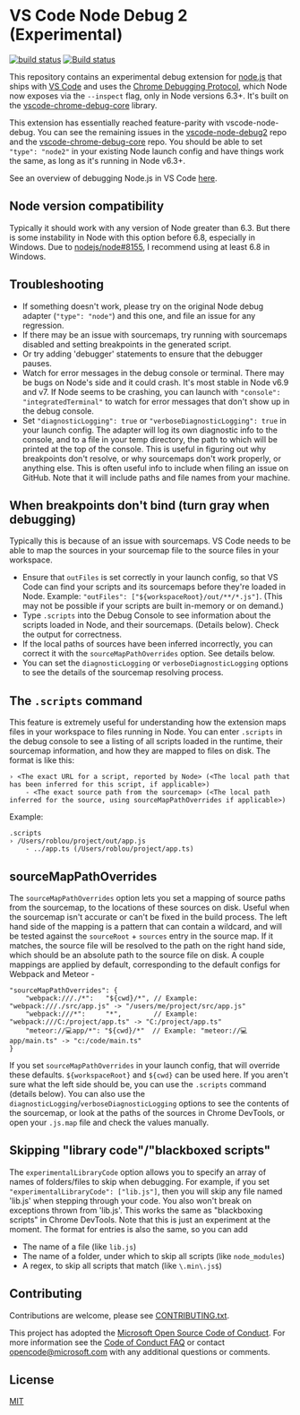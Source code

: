 # VS Code Node Debug 2 (Experimental)
[![build status](https://travis-ci.org/Microsoft/vscode-node-debug2.svg?branch=master)](https://travis-ci.org/Microsoft/vscode-node-debug2)
[![Build status](https://ci.appveyor.com/api/projects/status/qrr2hff3eagw5k05?svg=true)](https://ci.appveyor.com/project/roblourens/vscode-node-debug2)

This repository contains an experimental debug extension for [node.js](https://nodejs.org) that ships with [VS Code](https://code.visualstudio.com) and uses the [Chrome Debugging Protocol](https://chromedevtools.github.io/debugger-protocol-viewer/v8/), which Node now exposes via the `--inspect` flag, only in Node versions 6.3+. It's built on the [vscode-chrome-debug-core](https://github.com/Microsoft/vscode-chrome-debug-core) library.

This extension has essentially reached feature-parity with vscode-node-debug. You can see the remaining issues in the [vscode-node-debug2](https://github.com/Microsoft/vscode-node-debug2/issues) repo and the [vscode-chrome-debug-core](https://github.com/microsoft/vscode-chrome-debug-core/issues) repo. You should be able to set `"type": "node2"` in your existing Node launch config and have things work the same, as long as it's running in Node v6.3+.

See an overview of debugging Node.js in VS Code [here](https://code.visualstudio.com/docs/editor/debugging).

## Node version compatibility
Typically it should work with any version of Node greater than 6.3. But there is some instability in Node with this option before 6.8, especially in Windows. Due to [nodejs/node#8155](https://github.com/nodejs/node/issues/8155), I recommend using at least 6.8 in Windows.

## Troubleshooting
* If something doesn't work, please try on the original Node debug adapter (`"type": "node"`) and this one, and file an issue for any regression.
* If there may be an issue with sourcemaps, try running with sourcemaps disabled and setting breakpoints in the generated script.
* Or try adding 'debugger' statements to ensure that the debugger pauses.
* Watch for error messages in the debug console or terminal. There may be bugs on Node's side and it could crash. It's most stable in Node v6.9 and v7. If Node seems to be crashing, you can launch with `"console": "integratedTerminal"` to watch for error messages that don't show up in the debug console.
* Set `"diagnosticLogging": true` or `"verboseDiagnosticLogging": true` in your launch config. The adapter will log its own diagnostic info to the console, and to a file in your temp directory, the path to which will be printed at the top of the console. This is useful in figuring out why breakpoints don't resolve, or why sourcemaps don't work properly, or anything else. This is often useful info to include when filing an issue on GitHub. Note that it will include paths and file names from your machine.

## When breakpoints don't bind (turn gray when debugging)
Typically this is because of an issue with sourcemaps. VS Code needs to be able to map the sources in your sourcemap file to the source files in your workspace.
* Ensure that `outFiles` is set correctly in your launch config, so that VS Code can find your scripts and its sourcemaps before they're loaded in Node. Example: `"outFiles": ["${workspaceRoot}/out/**/*.js"]`. (This may not be possible if your scripts are built in-memory or on demand.)
* Type `.scripts` into the Debug Console to see information about the scripts loaded in Node, and their sourcemaps. (Details below). Check the output for correctness.
* If the local paths of sources have been inferred incorrectly, you can correct it with the `sourceMapPathOverrides` option. See details below.
* You can set the `diagnosticLogging` or `verboseDiagnosticLogging` options to see the details of the sourcemap resolving process.

## The `.scripts` command
This feature is extremely useful for understanding how the extension maps files in your workspace to files running in Node. You can enter `.scripts` in the debug console to see a listing of all scripts loaded in the runtime, their sourcemap information, and how they are mapped to files on disk. The format is like this:

```
› <The exact URL for a script, reported by Node> (<The local path that has been inferred for this script, if applicable>)
    - <The exact source path from the sourcemap> (<The local path inferred for the source, using sourceMapPathOverrides if applicable>)
```

Example:
```
.scripts
› /Users/roblou/project/out/app.js
    - ../app.ts (/Users/roblou/project/app.ts)
```

## sourceMapPathOverrides
The `sourceMapPathOverrides` option lets you set a mapping of source paths from the sourcemap, to the locations of these sources on disk. Useful when the sourcemap isn't accurate or can't be fixed in the build process. The left hand side of the mapping is a pattern that can contain a wildcard, and will be tested against the `sourceRoot` + `sources` entry in the source map. If it matches, the source file will be resolved to the path on the right hand side, which should be an absolute path to the source file on disk. A couple mappings are applied by default, corresponding to the default configs for Webpack and Meteor -
```
"sourceMapPathOverrides": {
    "webpack:///./*":   "${cwd}/*", // Example: "webpack:///./src/app.js" -> "/users/me/project/src/app.js"
    "webpack:///*":     "*",        // Example: "webpack:///C:/project/app.ts" -> "C:/project/app.ts"
    "meteor://💻app/*": "${cwd}/*"  // Example: "meteor://💻app/main.ts" -> "c:/code/main.ts"
}
```
If you set `sourceMapPathOverrides` in your launch config, that will override these defaults. `${workspaceRoot}` and `${cwd}` can be used here. If you aren't sure what the left side should be, you can use the `.scripts` command (details below). You can also use the `diagnosticLogging`/`verboseDiagnosticLogging` options to see the contents of the sourcemap, or look at the paths of the sources in Chrome DevTools, or open your `.js.map` file and check the values manually.

## Skipping "library code"/"blackboxed scripts"
The `experimentalLibraryCode` option allows you to specify an array of names of folders/files to skip when debugging. For example, if you set `"experimentalLibraryCode": ["lib.js"]`, then you will skip any file named 'lib.js' when stepping through your code. You also won't break on exceptions thrown from 'lib.js'. This works the same as "blackboxing scripts" in Chrome DevTools. Note that this is just an experiment at the moment. The format for entries is also the same, so you can add
  * The name of a file (like `lib.js`)
  * The name of a folder, under which to skip all scripts (like `node_modules`)
  * A regex, to skip all scripts that match (like `\.min\.js$`)

## Contributing
Contributions are welcome, please see [CONTRIBUTING.txt](https://github.com/Microsoft/vscode-node-debug2/blob/master/CONTRIBUTING.txt).

This project has adopted the [Microsoft Open Source Code of Conduct](https://opensource.microsoft.com/codeofconduct/). For more information see the [Code of Conduct FAQ](https://opensource.microsoft.com/codeofconduct/faq/) or contact [opencode@microsoft.com](https://github.com/Microsoft/vscode-node-debug2/blob/master/mailto:opencode@microsoft.com) with any additional questions or comments.

## License
[MIT](https://github.com/Microsoft/vscode-node-debug2/blob/master/LICENSE.txt)
